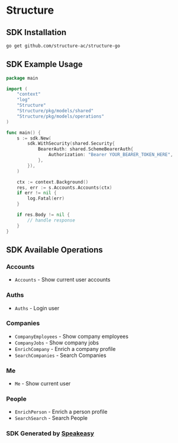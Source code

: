 # Structure

<!-- Start SDK Installation -->
## SDK Installation

```bash
go get github.com/structure-ac/structure-go
```
<!-- End SDK Installation -->

## SDK Example Usage
<!-- Start SDK Example Usage -->
```go
package main

import (
    "context"
    "log"
    "Structure"
    "Structure/pkg/models/shared"
    "Structure/pkg/models/operations"
)

func main() {
    s := sdk.New(
        sdk.WithSecurity(shared.Security{
            BearerAuth: shared.SchemeBearerAuth{
                Authorization: "Bearer YOUR_BEARER_TOKEN_HERE",
            },
        }),
    )

    ctx := context.Background()
    res, err := s.Accounts.Accounts(ctx)
    if err != nil {
        log.Fatal(err)
    }

    if res.Body != nil {
        // handle response
    }
}
```
<!-- End SDK Example Usage -->

<!-- Start SDK Available Operations -->
## SDK Available Operations


### Accounts

* `Accounts` - Show current user accounts

### Auths

* `Auths` - Login user

### Companies

* `CompanyEmployees` - Show company employees
* `CompanyJobs` - Show company jobs
* `EnrichCompany` - Enrich a company profile
* `SearchCompanies` - Search Companies

### Me

* `Me` - Show current user

### People

* `EnrichPerson` - Enrich a person profile
* `SearchSearch` - Search People
<!-- End SDK Available Operations -->

### SDK Generated by [Speakeasy](https://docs.speakeasyapi.dev/docs/using-speakeasy/client-sdks)
